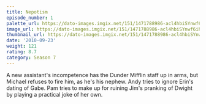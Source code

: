 ```yaml
---
title: Nepotism
episode_number: 1
palette_url: https://dato-images.imgix.net/151/1471788986-acl4hbiSYnwf6ihnMgAh0bGYOEb.jpg?ixlib=rb-1.1.0&ch=DPR%2CWidth&auto=enhance&palette=json
image_url: https://dato-images.imgix.net/151/1471788986-acl4hbiSYnwf6ihnMgAh0bGYOEb.jpg?ixlib=rb-1.1.0&ch=DPR%2CWidth&auto=compress%2Cformat&w=500
thumbnail_url: https://dato-images.imgix.net/151/1471788986-acl4hbiSYnwf6ihnMgAh0bGYOEb.jpg?ixlib=rb-1.1.0&ch=DPR%2CWidth&auto=enhance&w=500&h=280&fit=crop&fm=jpg
date: '2010-09-23'
weight: 121
rating: 8.7
category: Season 7
---
```


A new assistant's incompetence has the Dunder Mifflin staff up in arms, but Michael refuses to fire him, as he's his nephew. Andy tries to ignore Erin's dating of Gabe. Pam tries to make up for ruining Jim's pranking of Dwight by playing a practical joke of her own.